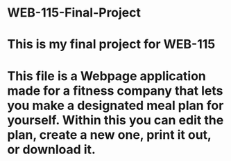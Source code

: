 # WEB-115-Final-Project
# This is my final project for WEB-115
# This file is a Webpage application made for a fitness company that lets you make a designated meal plan for yourself. Within this you can edit the plan, create a new one, print it out, or download it.
